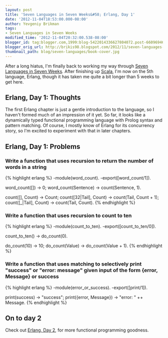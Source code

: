 ```yaml
---
layout: post
title: 'Seven Languages in Seven Weeks&#58; Erlang, Day 1'
date: '2012-11-04T18:53:00.000-08:00'
author: Yevgeniy Brikman
tags:
- Seven Languages in Seven Weeks
modified_time: '2012-11-04T20:32:00.538-08:00'
blogger_id: tag:blogger.com,1999:blog-5422014336627804072.post-6609694641897550632
blogger_orig_url: http://brikis98.blogspot.com/2012/11/seven-languages-in-seven-weeks-erlang.html
thumbnail_path: blog/seven-languages/book-cover.jpg
---
```


After a long hiatus, I'm finally back to working my way through [Seven 
Languages in Seven 
Weeks](http://pragprog.com/book/btlang/seven-languages-in-seven-weeks). After 
finishing up 
[Scala](https://www.ybrikman.com/writing/2012/03/18/seven-languages-in-seven-weeks-scala/), 
I'm now on the 5th language, Erlang, though it has taken me quite a bit longer 
than 5 weeks to get here. 

## Erlang, Day 1: Thoughts 

The first Erlang chapter is just a gentle introduction to the language, so I 
haven't formed much of an impression of it yet. So far, it looks like a 
dynamically typed functional programming language with Prolog syntax and 
pattern matching. Of course, I mostly know of Erlang for its concurrency 
story, so I'm excited to experiment with that in later chapters. 

## Erlang, Day 1: Problems 

### Write a function that uses recursion to return the number of words in a string 

{% highlight erlang %}
-module(word_count).
-export([word_count/1]).
 
word_count([]) -> 0;
word_count(Sentence) -> count(Sentence, 1).
 
count([], Count) -> Count;
count([32|Tail], Count) -> count(Tail, Count + 1);
count([_|Tail], Count) -> count(Tail, Count).
{% endhighlight %}

### Write a function that uses recursion to count to ten

{% highlight erlang %}
-module(count_to_ten).
-export([count_to_ten/0]).
 
count_to_ten() -> do_count(0).
 
do_count(10) -> 10;
do_count(Value) -> do_count(Value + 1).
{% endhighlight %}

### Write a function that uses matching to selectively print "success" or "error: message" given input of the form {error, Message} or success

{% highlight erlang %}
-module(error_or_success).
-export([print/1]).
 
print(success) -> "success";
print({error, Message}) -> "error: " ++ Message.
{% endhighlight %}

## On to day 2 

Check out [Erlang, Day 
2](https://www.ybrikman.com/writing/2012/11/04/seven-languages-in-seven-weeks-erlang_4/), 
for more functional programming goodness. 